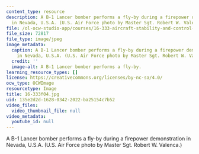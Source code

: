 ```yaml
---
content_type: resource
description: A B-1 Lancer bomber performs a fly-by during a firepower demonstration
  in Nevada, U.S.A. (U.S. Air Force photo by Master Sgt. Robert W. Valenca.)
file: /ol-ocw-studio-app/courses/16-333-aircraft-stability-and-control-fall-2004/135e2d2d162803422022ba25154c7b52_16-333f04.jpg
file_size: 72817
file_type: image/jpeg
image_metadata:
  caption: A B-1 Lancer bomber performs a fly-by during a firepower demonstration
    in Nevada, U.S.A. (U.S. Air Force photo by Master Sgt. Robert W. Valenca.)
  credit: ''
  image-alt: A B-1 Lancer bomber performs a fly-by.
learning_resource_types: []
license: https://creativecommons.org/licenses/by-nc-sa/4.0/
ocw_type: OCWImage
resourcetype: Image
title: 16-333f04.jpg
uid: 135e2d2d-1628-0342-2022-ba25154c7b52
video_files:
  video_thumbnail_file: null
video_metadata:
  youtube_id: null
---
```

A B-1 Lancer bomber performs a fly-by during a firepower demonstration in Nevada, U.S.A. (U.S. Air Force photo by Master Sgt. Robert W. Valenca.)